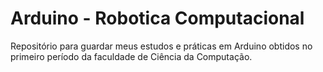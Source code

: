 # Arduino - Robotica Computacional
Repositório para guardar meus estudos e práticas em Arduino obtidos no primeiro período da faculdade de Ciência da Computação.
